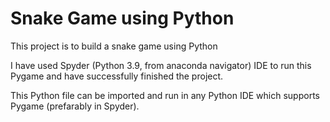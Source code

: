 # Snake Game using Python

This project is to build a snake game using Python

I have used Spyder (Python 3.9, from anaconda navigator) IDE to run this Pygame and have successfully finished the project.

This Python file can be imported and run in any Python IDE which supports Pygame (prefarably in Spyder).

